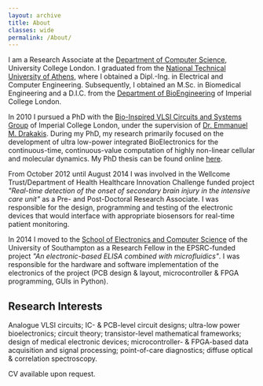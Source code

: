 ```yaml
---
layout: archive
title: About
classes: wide
permalink: /About/
---
```


I am a Research Associate at the [Department of Computer Science](http://www.cs.ucl.ac.uk/home/), University College London. 
I graduated from the [National Technical University of Athens](https://www.ece.ntua.gr/en), where I obtained a Dipl.-Ing. in Electrical and Computer Engineering.
Subsequently, I obtained an M.Sc. in Biomedical Engineering and a D.I.C. from the [Department of BioEngineering](https://www.imperial.ac.uk/bioengineering) of Imperial College London.

In 2010 I pursued a PhD with the [Bio-Inspired VLSI Circuits and Systems Group](http://www.bg.ic.ac.uk/research/e.drakakis/) of Imperial College London, under the supervision of [Dr. Emmanuel M. Drakakis](https://www.imperial.ac.uk/people/e.drakakis). During my PhD, my research primarily focused on the development of ultra low-power integrated BioElectronics for the continuous-time, continuous-value computation of highly non-linear cellular and molecular dynamics. My PhD thesis can be found online [here](https://ethos.bl.uk/OrderDetails.do;jsessionid=E900351C7863F2580F8CE862806F5AFD?uin=uk.bl.ethos.668216).

From October 2012 until August 2014 I was involved in the Wellcome Trust/Department of Health Healthcare Innovation Challenge funded project *"Real-time detection of the onset of secondary brain injury in the intensive care unit"* as a Pre- and Post-Doctoral Research Associate. I was responsible for the design, programming and testing of the electronic devices that would interface with appropriate biosensors for real-time patient monitoring.

In 2014 I moved to the [School of Electronics and Computer Science](https://www.ecs.soton.ac.uk/) of the University of Southampton as a Research Fellow in the EPSRC-funded project *"An electronic-based ELISA combined with microfluidics"*. I was responsible for the hardware and software implementation of the electronics of the project (PCB design & layout, microcontroller & FPGA programming, GUIs in Python). 

## Research Interests
Analogue VLSI circuits; IC- & PCB-level circuit designs; ultra-low power bioelectronics; circuit theory; transistor-level mathematical frameworks; design of medical electronic devices; microcontroller- & FPGA-based data acquisition and signal processing; point-of-care diagnostics;  diffuse optical & correlation spectroscopy.  

CV available upon request.
